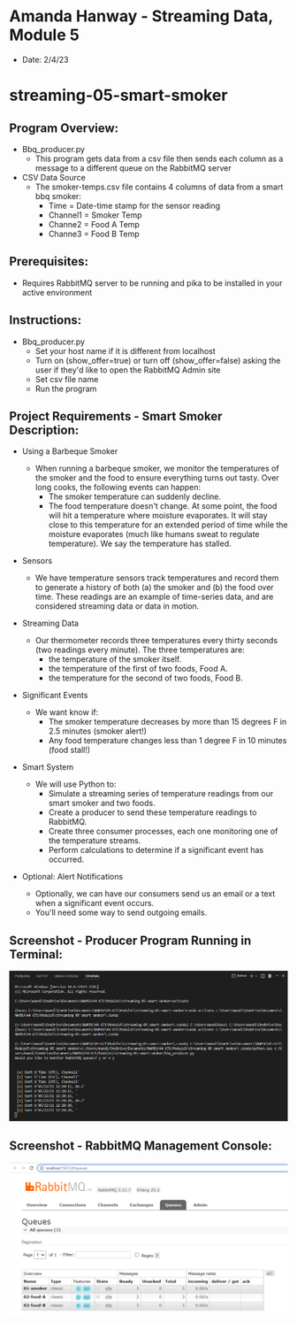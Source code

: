 # Amanda Hanway - Streaming Data, Module 5
- Date: 2/4/23

# streaming-05-smart-smoker

## Program Overview:
- Bbq_producer.py
    - This program gets data from a csv file then sends each column as a message to a different queue on the RabbitMQ server   
- CSV Data Source
    - The smoker-temps.csv file contains 4 columns of data from a smart bbq smoker:
        - Time = Date-time stamp for the sensor reading
        - Channel1 = Smoker Temp 
        - Channe2 = Food A Temp 
        - Channe3 = Food B Temp 

## Prerequisites:
- Requires RabbitMQ server to be running and pika to be installed in your active environment

## Instructions:
- Bbq_producer.py
    - Set your host name if it is different from localhost
    - Turn on (show_offer=true) or turn off (show_offer=false) asking the user if they'd like to open the RabbitMQ Admin site 
    - Set csv file name
    - Run the program

## Project Requirements - Smart Smoker Description:
- Using a Barbeque Smoker
    - When running a barbeque smoker, we monitor the temperatures of the smoker and the food to ensure everything turns out tasty. Over long cooks, the following events can happen:
        - The smoker temperature can suddenly decline.
        - The food temperature doesn't change. At some point, the food will hit a temperature where moisture evaporates. It will stay close to this temperature for an extended period of time while the moisture evaporates (much like humans sweat to regulate temperature). We say the temperature has stalled.
 
- Sensors
    - We  have temperature sensors track temperatures and record them to generate a history of both (a) the smoker and (b) the food over time. These readings are an example of time-series data, and are considered streaming data or data in motion.

- Streaming Data
    - Our thermometer records three temperatures every thirty seconds (two readings every minute). The three temperatures are:
        - the temperature of the smoker itself.
        - the temperature of the first of two foods, Food A.
        - the temperature for the second of two foods, Food B.

- Significant Events
    - We want know if:
        - The smoker temperature decreases by more than 15 degrees F in 2.5 minutes (smoker alert!)
        - Any food temperature changes less than 1 degree F in 10 minutes (food stall!)

- Smart System
    - We will use Python to:
        - Simulate a streaming series of temperature readings from our smart smoker and two foods.
        - Create a producer to send these temperature readings to RabbitMQ.
        - Create three consumer processes, each one monitoring one of the temperature streams. 
        - Perform calculations to determine if a significant event has occurred.

- Optional: Alert Notifications
    - Optionally, we can have our consumers send us an email or a text when a significant event occurs. 
    - You'll need some way to send outgoing emails. 

## Screenshot - Producer Program Running in Terminal:

![Program Running](Producer_running_screenshot.png)

## Screenshot - RabbitMQ Management Console:

![RabbitMQ Admin](RabbitMQ_admin_screenshot.png)